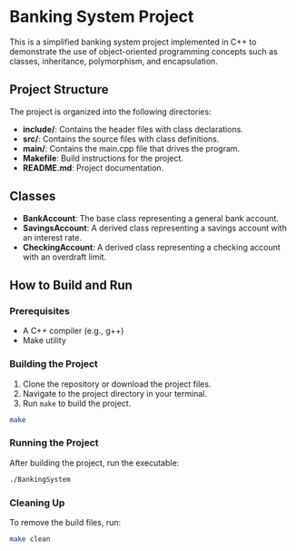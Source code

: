 # Banking System Project

This is a simplified banking system project implemented in C++ to demonstrate the use of object-oriented programming concepts such as classes, inheritance, polymorphism, and encapsulation.

## Project Structure

The project is organized into the following directories:

- **include/**: Contains the header files with class declarations.
- **src/**: Contains the source files with class definitions.
- **main/**: Contains the main.cpp file that drives the program.
- **Makefile**: Build instructions for the project.
- **README.md**: Project documentation.

## Classes
- **BankAccount**: The base class representing a general bank account.
- **SavingsAccount**: A derived class representing a savings account with an interest rate.
- **CheckingAccount**: A derived class representing a checking account with an overdraft limit.

## How to Build and Run

### Prerequisites
- A C++ compiler (e.g., g++)
- Make utility

### Building the Project
1. Clone the repository or download the project files.
2. Navigate to the project directory in your terminal.
3. Run `make` to build the project.
```bash
make
```

### Running the Project
After building the project, run the executable:
```bash
./BankingSystem
```

### Cleaning Up
To remove the build files, run:
```bash
make clean
```

